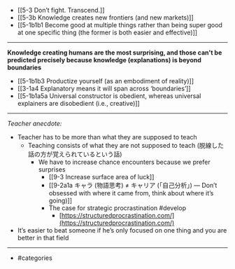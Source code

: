 - [[5-3 Don’t fight. Transcend.]]
- [[5-3b Knowledge creates new frontiers (and new markets)]]
- [[5-1b1b1 Become good at multiple things rather than being super good at one specific thing (the former is both easier and effective)]]
---
**Knowledge creating humans are the most surprising, and those can't be predicted precisely because knowledge (explanations) is beyond boundaries**
- [[5-1b1b3 Productize yourself (as an embodiment of reality)]]
- [[3-1a4 Explanatory means it will span across ‘boundaries’]]
- [[5-1b1a5a Universal constructor is obedient, whereas universal explainers are disobedient (i.e., creative)]]
---
*Teacher anecdote:*
- Teacher has to be more than what they are supposed to teach
    - Teaching consists of what they are not supposed to teach (脱線した話の方が覚えられているという話)
        - We have to increase chance encounters because we prefer surprises
	        - [[9-3 Increase surface area of luck]]
	        - [[9-2a1a キャラ (物語思考) ≠ キャリア (「自己分析」) — Don’t obsessed with where it came from, think about where it’s going)]]
            - The case for strategic procrastination #develop 
	            -  [https://structuredprocrastination.com/](https://structuredprocrastination.com/)
- It’s easier to beat someone if he’s only focused on one thing and you are better in that field
---
- #categories
